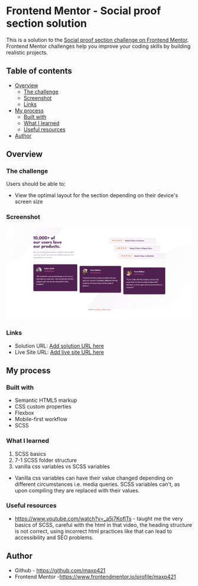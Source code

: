 # Frontend Mentor - Social proof section solution

This is a solution to the [Social proof section challenge on Frontend Mentor](https://www.frontendmentor.io/challenges/social-proof-section-6e0qTv_bA). Frontend Mentor challenges help you improve your coding skills by building realistic projects. 

## Table of contents

- [Overview](#overview)
  - [The challenge](#the-challenge)
  - [Screenshot](#screenshot)
  - [Links](#links)
- [My process](#my-process)
  - [Built with](#built-with)
  - [What I learned](#what-i-learned)
  - [Useful resources](#useful-resources)
- [Author](#author)

## Overview

### The challenge

Users should be able to:

- View the optimal layout for the section depending on their device's screen size

### Screenshot

![](./images/screenshot.png)

### Links

- Solution URL: [Add solution URL here](https://your-solution-url.com)
- Live Site URL: [Add live site URL here](https://your-live-site-url.com)

## My process

### Built with

- Semantic HTML5 markup
- CSS custom properties
- Flexbox
- Mobile-first workflow
- SCSS

### What I learned

1. SCSS basics
2. 7-1 SCSS folder structure 
3. vanilla css variables vs SCSS variables 
- Vanilla css variables can have their value changed depending on different
  circumstances i.e. media queries. SCSS variables can't, as upon compiling
  they are replaced with their values.

### Useful resources
- https://www.youtube.com/watch?v=_a5j7KoflTs - taught me the very basics of SCSS, careful with the html in that video, the heading structure is not correct, using incorrect html practices like that can lead to accessibility and SEO problems.

## Author

- Github - https://github.com/maxp421
- Frontend Mentor -https://www.frontendmentor.io/profile/maxp421